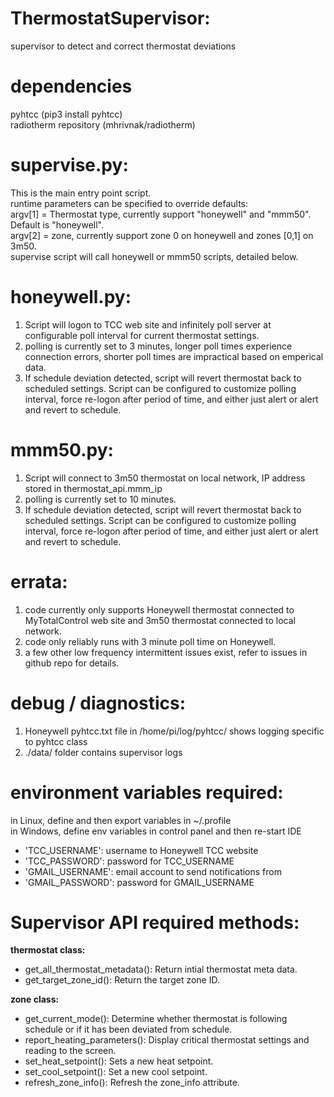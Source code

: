 # ThermostatSupervisor:<br/>
supervisor to detect and correct thermostat deviations<br/>

# dependencies<br/>
pyhtcc (pip3 install pyhtcc)<br/>
radiotherm repository (mhrivnak/radiotherm)<br/>

# supervise.py:
This is the main entry point script.<br/>
runtime parameters can be specified to override defaults:<br/>
argv[1] = Thermostat type, currently support "honeywell" and "mmm50".  Default is "honeywell".<br/>
argv[2] = zone, currently support zone 0 on honeywell and zones [0,1] on 3m50.<br/>
supervise script will call honeywell or mmm50 scripts, detailed below.

# honeywell.py:
1. Script will logon to TCC web site and infinitely poll server at configurable poll interval for current thermostat settings.
2. polling is currently set to 3 minutes, longer poll times experience connection errors, shorter poll times are impractical based on emperical data.
3. If schedule deviation detected, script will revert thermostat back to scheduled settings.
Script can be configured to customize polling interval, force re-logon after period of time, and either just alert or alert and revert to schedule.

# mmm50.py:
1. Script will connect to 3m50 thermostat on local network, IP address stored in thermostat_api.mmm_ip
2. polling is currently set to 10 minutes.
3. If schedule deviation detected, script will revert thermostat back to scheduled settings.
Script can be configured to customize polling interval, force re-logon after period of time, and either just alert or alert and revert to schedule.

# errata:
1. code currently only supports Honeywell thermostat connected to MyTotalControl web site and 3m50 thermostat connected to local network.
2. code only reliably runs with 3 minute poll time on Honeywell.
3. a few other low frequency intermittent issues exist, refer to issues in github repo for details.

# debug / diagnostics:
1. Honeywell pyhtcc.txt file in /home/pi/log/pyhtcc/ shows logging specific to pyhtcc class
2. ./data/ folder contains supervisor logs

# environment variables required:<br/>
in Linux, define and then export variables in ~/.profile<br/>
in Windows, define env variables in control panel and then re-start IDE<br/>
* 'TCC_USERNAME':  username to Honeywell TCC website
* 'TCC_PASSWORD':  password for TCC_USERNAME
* 'GMAIL_USERNAME': email account to send notifications from
* 'GMAIL_PASSWORD': password for GMAIL_USERNAME

# Supervisor API required methods:<br/>
**thermostat class:**<br/>
* get_all_thermostat_metadata(): Return intial thermostat meta data.
* get_target_zone_id(): Return the target zone ID.

**zone class:**<br/>
* get_current_mode(): Determine whether thermostat is following schedule or if it has been deviated from schedule.
* report_heating_parameters(): Display critical thermostat settings and reading to the screen.
* set_heat_setpoint():  Sets a new heat setpoint.
* set_cool_setpoint():  Set a new cool setpoint.
* refresh_zone_info():  Refresh the zone_info attribute.



